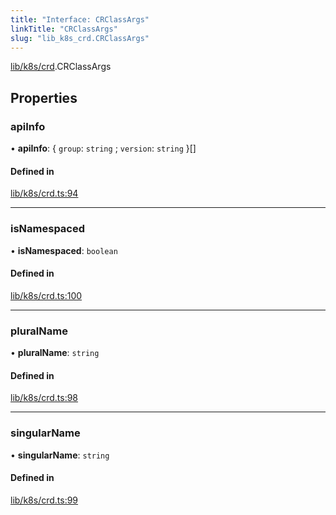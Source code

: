 ```yaml
---
title: "Interface: CRClassArgs"
linkTitle: "CRClassArgs"
slug: "lib_k8s_crd.CRClassArgs"
---
```


[lib/k8s/crd](../modules/lib_k8s_crd.md).CRClassArgs

## Properties

### apiInfo

• **apiInfo**: { `group`: `string` ; `version`: `string`  }[]

#### Defined in

[lib/k8s/crd.ts:94](https://github.com/headlamp-k8s/headlamp/blob/e3b4c5c7/frontend/src/lib/k8s/crd.ts#L94)

___

### isNamespaced

• **isNamespaced**: `boolean`

#### Defined in

[lib/k8s/crd.ts:100](https://github.com/headlamp-k8s/headlamp/blob/e3b4c5c7/frontend/src/lib/k8s/crd.ts#L100)

___

### pluralName

• **pluralName**: `string`

#### Defined in

[lib/k8s/crd.ts:98](https://github.com/headlamp-k8s/headlamp/blob/e3b4c5c7/frontend/src/lib/k8s/crd.ts#L98)

___

### singularName

• **singularName**: `string`

#### Defined in

[lib/k8s/crd.ts:99](https://github.com/headlamp-k8s/headlamp/blob/e3b4c5c7/frontend/src/lib/k8s/crd.ts#L99)
